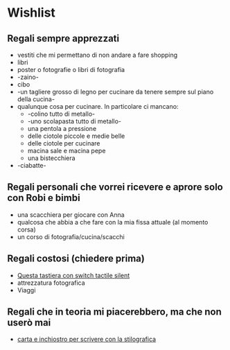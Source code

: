 # Wishlist

## Regali sempre apprezzati

* vestiti che mi permettano di non andare a fare shopping
* libri
* poster o fotografie o libri di fotografia
* -zaino-
* cibo
* -un tagliere grosso di legno per cucinare da tenere sempre sul piano della cucina-
* qualunque cosa per cucinare. In particolare ci mancano:
    * -colino tutto di metallo-
    * -uno scolapasta tutto di metallo-
    * una pentola a pressione
    * delle ciotole piccole e medie belle
    * delle ciotole per cucinare
    * macina sale e macina pepe
    * una bistecchiera
* -ciabatte-

## Regali personali che vorrei ricevere e aprore solo con Robi e bimbi

* una scacchiera per giocare con Anna
* qualcosa che abbia a che fare con la mia fissa attuale (al momento corsa)
* un corso di fotografia/cucina/scacchi

## Regali costosi (chiedere prima)

* [Questa tastiera con switch tactile silent](https://www.trulyergonomic.com/store/truly-ergonomic-perfected-tkl-keyboard)
* attrezzatura fotografica
* Viaggi

## Regali che in teoria mi piacerebbero, ma che non userò mai

* [carta e inchiostro per scrivere con la stilografica](https://www.jetpens.com/blog/the-best-fountain-pen-paper/pt/730)
